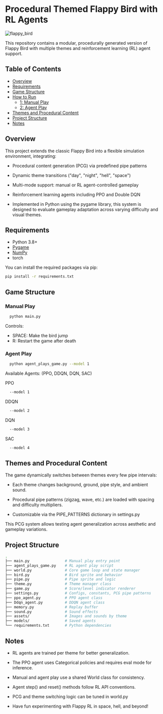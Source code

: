
# Procedural Themed Flappy Bird with RL Agents
![flappy_bird](flappybird.png)

This repository contains a modular, procedurally generated version of Flappy Bird with multiple themes and reinforcement learning (RL) agent support.

## Table of Contents

- [Overview](#overview)
- [Requirements](#requirements)
- [Game Structure](#game-structure)
- [How to Run](#usage)
  - [1: Manual Play](#manual-play)
  - [2: Agent Play](#agent-play)
- [Themes and Procedural Content](#themes-and-pcg)
- [Project Structure](#project-structure)
- [Notes](#notes)

## Overview

This project extends the classic Flappy Bird into a flexible simulation environment, integrating:

- Procedural content generation (PCG) via predefined pipe patterns

- Dynamic theme transitions ("day", "night", "hell", "space")

- Multi-mode support: manual or RL agent-controlled gameplay

- Reinforcement learning agents including PPO and Double DQN

- Implemented in Python using the pygame library, this system is designed to evaluate gameplay adaptation across varying difficulty and visual themes.

## Requirements

- Python 3.8+
- [Pygame](https://www.pygame.org)
- [NumPy](https://numpy.org/)
- torch

You can install the required packages via pip:

```bash
pip install -r requirements.txt
```

## Game Structure

### Manual Play
```bash
  python main.py
```

Controls:
- SPACE: Make the bird jump
- R: Restart the game after death

### Agent Play
```bash
  python agent_plays_game.py --model 1
```

Available Agents: (PPO, DDQN, DQN, SAC)

PPO
```bash
  --model 1 
```

DDQN
```bash
  --model 2 
```

DQN
```bash
  --model 3 
```

SAC
```bash
  --model 4 
```

## Themes and Procedural Content

The game dynamically switches between themes every few pipe intervals:

- Each theme changes background, ground, pipe style, and ambient sound.

- Procedural pipe patterns (zigzag, wave, etc.) are loaded with spacing and difficulty multipliers.

- Customizable via the PIPE_PATTERNS dictionary in settings.py

This PCG system allows testing agent generalization across aesthetic and gameplay variations.

## Project Structure
```bash
.
├── main.py                # Manual play entry point
├── agent_plays_game.py    # RL agent play script
├── world.py               # Core game loop and state manager
├── bird.py                # Bird sprite and behavior
├── pipe.py                # Pipe sprite and logic
├── theme.py               # Theme manager class
├── game.py                # Score/level indicator renderer
├── settings.py            # Configs, constants, PCG pipe patterns
├── ppo_agent.py           # PPO agent class
├── Ddqn_agent.py          # DDQN agent class
├── memory.py              # Replay buffer
├── sound.py               # Sound effects
├── assets/                # Images and sounds by theme
├── models/                # Saved agents
└── requirements.txt       # Python dependencies
```

## Notes

- RL agents are trained per theme for better generalization.
 
- The PPO agent uses Categorical policies and requires eval mode for inference.

- Manual and agent play use a shared World class for consistency.

- Agent step() and reset() methods follow RL API conventions.

- PCG and theme switching logic can be tuned in world.py

- Have fun experimenting with Flappy RL in space, hell, and beyond!
